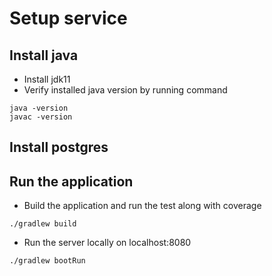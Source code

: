 # Setup service

## Install java
- Install jdk11
- Verify installed java version by running command
```shell script
java -version
javac -version
```

## Install postgres

## Run the application
- Build the application and run the test along with coverage
```shell script
./gradlew build
```
- Run the server locally on localhost:8080
```shell script
./gradlew bootRun
```
